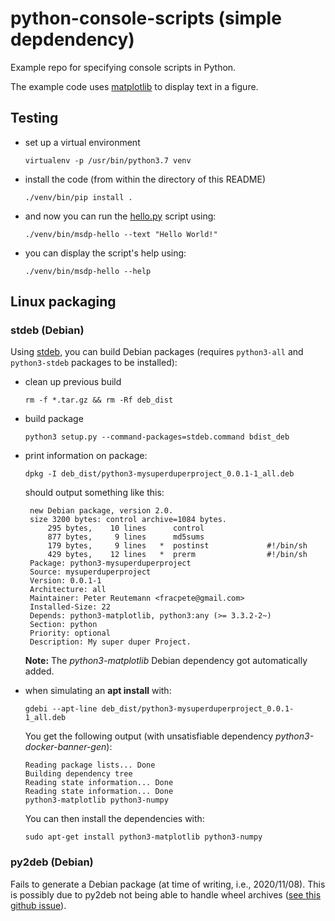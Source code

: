# python-console-scripts (simple depdendency)
Example repo for specifying console scripts in Python.

The example code uses [matplotlib](https://matplotlib.org/) to display text in a figure.


## Testing

* set up a virtual environment

  ```
  virtualenv -p /usr/bin/python3.7 venv
  ```

* install the code (from within the directory of this README)

  ```
  ./venv/bin/pip install .
  ```

* and now you can run the [hello.py](src/msdp/hello.py) script using:

  ```
  ./venv/bin/msdp-hello --text "Hello World!"
  ```

* you can display the script's help using:

  ```
  ./venv/bin/msdp-hello --help
  ```

## Linux packaging

### stdeb (Debian)

Using [stdeb](https://github.com/astraw/stdeb), you can build Debian packages 
(requires `python3-all` and `python3-stdeb` packages to be installed):

* clean up previous build

  ```commandline
  rm -f *.tar.gz && rm -Rf deb_dist
  ```

* build package

  ```commandline
  python3 setup.py --command-packages=stdeb.command bdist_deb
  ```
* print information on package:

  ```commandline
  dpkg -I deb_dist/python3-mysuperduperproject_0.0.1-1_all.deb
  ```
  
  should output something like this:
  
  ```commandline
   new Debian package, version 2.0.
   size 3200 bytes: control archive=1084 bytes.
       295 bytes,    10 lines      control              
       877 bytes,     9 lines      md5sums              
       179 bytes,     9 lines   *  postinst             #!/bin/sh
       429 bytes,    12 lines   *  prerm                #!/bin/sh
   Package: python3-mysuperduperproject
   Source: mysuperduperproject
   Version: 0.0.1-1
   Architecture: all
   Maintainer: Peter Reutemann <fracpete@gmail.com>
   Installed-Size: 22
   Depends: python3-matplotlib, python3:any (>= 3.3.2-2~)
   Section: python
   Priority: optional
   Description: My super duper Project.
  ```

  **Note:** The *python3-matplotlib* Debian dependency got automatically added.
  
* when simulating an **apt install** with:
  
  ```commandline
  gdebi --apt-line deb_dist/python3-mysuperduperproject_0.0.1-1_all.deb
  ```
  
  You get the following output (with unsatisfiable dependency *python3-docker-banner-gen*):
  
  ```commandline
  Reading package lists... Done
  Building dependency tree        
  Reading state information... Done
  Reading state information... Done
  python3-matplotlib python3-numpy
  ```
  
  You can then install the dependencies with:
  
  ```commandline
  sudo apt-get install python3-matplotlib python3-numpy
  ```

### py2deb (Debian)

Fails to generate a Debian package (at time of writing, i.e., 2020/11/08). 
This is possibly due to py2deb not being able to handle wheel archives 
([see this github issue](https://github.com/paylogic/py2deb/issues/17)).
